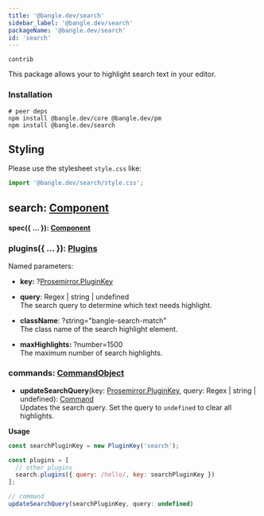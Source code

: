 ```yaml
---
title: '@bangle.dev/search'
sidebar_label: '@bangle.dev/search'
packageName: '@bangle.dev/search'
id: 'search'
---
```


`contrib`

This package allows your to highlight search text in your editor.

### Installation

```
# peer deps
npm install @bangle.dev/core @bangle.dev/pm
npm install @bangle.dev/search
```

## Styling

Please use the stylesheet `style.css` like:

```js
import '@bangle.dev/search/style.css';
```

## search: [Component](/docs/api/core/#component)

#### spec({ ... }): [Component](/docs/api/core/#component)

### plugins({ ... }): [Plugins](/docs/api/core/#plugins)

Named parameters:

- **key:** ?[Prosemirror.PluginKey](https://prosemirror.net/docs/ref/#state.PluginKey)

- **query**: Regex | string | undefined  
  The search query to determine which text needs highlight.

- **className**: ?string="bangle-search-match"  
  The class name of the search highlight element.

- **maxHighlights:** ?number=1500  
  The maximum number of search highlights.

### commands: [CommandObject](/docs/api/core/#commandobject)

- **updateSearchQuery**(key: [Prosemirror.PluginKey](https://prosemirror.net/docs/ref/#state.PluginKey), query: Regex | string | undefined): [Command](/docs/api/core/#command)  
  Updates the search query. Set the query to `undefined` to clear all highlights.

**Usage**

```js
const searchPluginKey = new PluginKey('search');

const plugins = [
  // other plugins
  search.plugins({ query: /hello/, key: searchPluginKey })
];

// command
updateSearchQuery(searchPluginKey, query: undefined)
```
